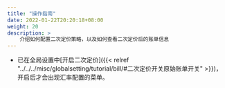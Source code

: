 ```yaml
---
title: "操作指南"
date: 2022-01-22T20:20:18+08:00
weight: 20
description: >
    介绍如何配置二次定价策略，以及如何查看二次定价后的账单信息
---
```


- 已在全局设置中[开启二次定价]({{< relref "../../../misc/globalsetting/tutorial/bill/#二次定价开关原始账单开关" >}})，开启后才会出现汇率配置的菜单。